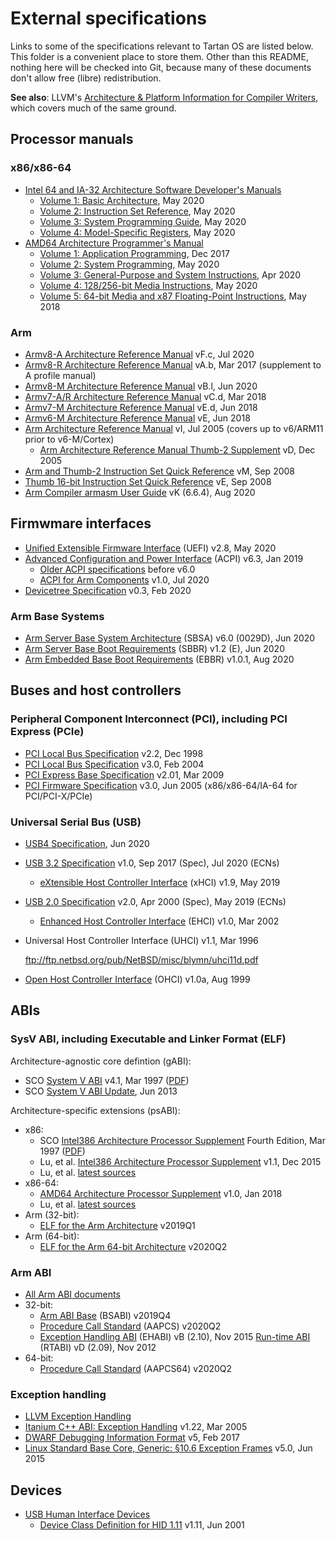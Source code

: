 # External specifications

Links to some of the specifications relevant to Tartan OS are listed below. This folder is
a convenient place to store them. Other than this README, nothing here will be checked
into Git, because many of these documents don't allow free (libre) redistribution.

**See also**: LLVM's [Architecture & Platform Information for Compiler
Writers](https://llvm.org/docs/CompilerWriterInfo.html), which covers much of the same
ground.


## Processor manuals

### x86/x86-64

  * [Intel 64 and IA-32 Architecture Software Developer's Manuals](https://software.intel.com/content/www/us/en/develop/articles/intel-sdm.html)
    * [Volume 1: Basic Architecture](https://software.intel.com/content/www/us/en/develop/download/intel-64-and-ia-32-architectures-software-developers-manual-volume-1-basic-architecture.html),
      May 2020
    * [Volume 2: Instruction Set Reference](https://software.intel.com/content/www/us/en/develop/download/intel-64-and-ia-32-architectures-sdm-combined-volumes-2a-2b-2c-and-2d-instruction-set-reference-a-z.html),
      May 2020
    * [Volume 3: System Programming Guide](https://software.intel.com/content/www/us/en/develop/download/intel-64-and-ia-32-architectures-sdm-combined-volumes-3a-3b-3c-and-3d-system-programming-guide.html),
      May 2020
    * [Volume 4: Model-Specific Registers](https://software.intel.com/content/www/us/en/develop/download/intel-64-and-ia-32-architectures-software-developers-manual-volume-4-model-specific-registers.html),
      May 2020
  * [AMD64 Architecture Programmer's Manual](https://developer.amd.com/resources/developer-guides-manuals/)
    * [Volume 1: Application Programming](http://support.amd.com/TechDocs/24592.pdf),
      Dec 2017
    * [Volume 2: System Programming](http://support.amd.com/TechDocs/24593.pdf),
      May 2020
    * [Volume 3: General-Purpose and System Instructions](http://support.amd.com/TechDocs/24594.pdf),
      Apr 2020
    * [Volume 4: 128/256-bit Media Instructions](http://support.amd.com/TechDocs/26568.pdf),
      May 2020
    * [Volume 5: 64-bit Media and x87 Floating-Point Instructions](https://www.amd.com/system/files/TechDocs/26569_APM_V5.pdf),
      May 2018

### Arm

  * [Armv8-A Architecture Reference Manual](https://developer.arm.com/documentation/ddi0487/latest)
    vF.c, Jul 2020
  * [Armv8-R Architecture Reference Manual](https://developer.arm.com/documentation/ddi0568/latest)
    vA.b, Mar 2017 (supplement to A profile manual)
  * [Armv8-M Architecture Reference Manual](https://developer.arm.com/documentation/ddi0553/latest)
    vB.l, Jun 2020
  * [Armv7-A/R Architecture Reference Manual](https://developer.arm.com/documentation/ddi0406/latest)
    vC.d, Mar 2018
  * [Armv7-M Architecture Reference Manual](https://developer.arm.com/documentation/ddi0403/latest)
    vE.d, Jun 2018
  * [Armv6-M Architecture Reference Manual](https://developer.arm.com/documentation/ddi0419/latest)
    vE, Jun 2018
  * [Arm Architecture Reference Manual](https://developer.arm.com/documentation/ddi0100/latest)
    vI, Jul 2005 (covers up to v6/ARM11 prior to v6-M/Cortex)
      * [Arm Architecture Reference Manual Thumb-2 Supplement](https://developer.arm.com/documentation/ddi0308/latest)
        vD, Dec 2005
  * [Arm and Thumb-2 Instruction Set Quick Reference](https://developer.arm.com/documentation/qrc0001/latest)
    vM, Sep 2008
  * [Thumb 16-bit Instruction Set Quick Reference](https://developer.arm.com/documentation/qrc0006/latest)
    vE, Sep 2008
  * [Arm Compiler armasm User Guide](https://developer.arm.com/documentation/dui0801/)
    vK (6.6.4), Aug 2020


## Firmwmare interfaces

  * [Unified Extensible Firmware Interface](https://uefi.org/specifications) (UEFI) v2.8,
    May 2020
  * [Advanced Configuration and Power Interface](https://uefi.org/specifications) (ACPI)
    v6.3, Jan 2019
    * [Older ACPI specifications](https://uefi.org/acpi/specs) before v6.0
    * [ACPI for Arm Components](https://developer.arm.com/documentation/den0093/latest)
      v1.0, Jul 2020
  * [Devicetree Specification](https://www.devicetree.org/specifications/) v0.3, Feb 2020

### Arm Base Systems

  * [Arm Server Base System Architecture](https://developer.arm.com/documentation/den0029/latest)
    (SBSA) v6.0 (0029D), Jun 2020
  * [Arm Server Base Boot Requirements](https://developer.arm.com/documentation/den0044/latest)
    (SBBR) v1.2 (E), Jun 2020
  * [Arm Embedded Base Boot Requirements](https://github.com/ARM-software/ebbr/releases)
    (EBBR) v1.0.1, Aug 2020


## Buses and host controllers

### Peripheral Component Interconnect (PCI), including PCI Express (PCIe)

  * [PCI Local Bus Specification](https://www.ics.uci.edu/~harris/ics216/pci/PCI_22.pdf)
    v2.2, Dec 1998
  * [PCI Local Bus Specification](https://lekensteyn.nl/files/docs/PCI_SPEV_V3_0.pdf)
    v3.0, Feb 2004
  * [PCI Express Base Specification](https://www.intel.com/content/dam/altera-www/global/en_US/uploads/e/e2/PCI_Express_Base_r2.1.pdf)
    v2.01, Mar 2009
  * [PCI Firmware Specification](http://read.pudn.com/downloads211/doc/comm/994029/pcifw_r3_0_updated.pdf)
    v3.0, Jun 2005 (x86/x86-64/IA-64 for PCI/PCI-X/PCIe)

### Universal Serial Bus (USB)

  * [USB4 Specification](https://www.usb.org/document-library/usb4tm-specification),
    Jun 2020
  * [USB 3.2 Specification](https://www.usb.org/document-library/usb-32-specification-released-september-22-2017-and-ecns)
    v1.0, Sep 2017 (Spec), Jul 2020 (ECNs)
    * [eXtensible Host Controller Interface](https://www.intel.com/content/www/us/en/products/docs/io/universal-serial-bus/extensible-host-controler-interface-usb-xhci.html)
      (xHCI) v1.9, May 2019
  * [USB 2.0 Specification](https://www.usb.org/document-library/usb-20-specification)
    v2.0, Apr 2000 (Spec), May 2019 (ECNs)
    * [Enhanced Host Controller Interface](https://www.intel.com/content/www/us/en/products/docs/io/universal-serial-bus/ehci-specification-for-usb.html)
      (EHCI) v1.0, Mar 2002
  * Universal Host Controller Interface (UHCI) v1.1, Mar 1996

    <ftp://ftp.netbsd.org/pub/NetBSD/misc/blymn/uhci11d.pdf>
  * [Open Host Controller Interface](https://www.getusb.info/resources/hcir1_0a.pdf)
    (OHCI) v1.0a, Aug 1999


## ABIs

### SysV ABI, including Executable and Linker Format (ELF)

Architecture-agnostic core defintion (gABI):
  * SCO [System V ABI](http://www.sco.com/developers/devspecs/)
    v4.1, Mar 1997
    ([PDF](http://www.sco.com/developers/devspecs/gabi41.pdf))
  * SCO [System V ABI Update](http://www.sco.com/developers/gabi/latest/contents.html),
    Jun 2013

Architecture-specific extensions (psABI):
  * x86:
    * SCO [Intel386 Architecture Processor Supplement](http://www.sco.com/developers/devspecs/)
      Fourth Edition, Mar 1997
      ([PDF](http://www.sco.com/developers/devspecs/abi386-4.pdf))
    * Lu, et al. [Intel386 Architecture Processor Supplement](https://raw.githubusercontent.com/wiki/hjl-tools/x86-psABI/intel386-psABI-1.1.pdf)
      v1.1, Dec 2015
    * Lu, et al. [latest sources](https://gitlab.com/x86-psABIs/i386-ABI)
  * x86-64:
    * [AMD64 Architecture Processor Supplement](https://raw.githubusercontent.com/wiki/hjl-tools/x86-psABI/x86-64-psABI-1.0.pdf)
      v1.0, Jan 2018
    * Lu, et al. [latest sources](https://gitlab.com/x86-psABIs/x86-64-ABI)
  * Arm (32-bit):
    * [ELF for the Arm Architecture](https://developer.arm.com/documentation/ihi0044/latest)
      v2019Q1
  * Arm (64-bit):
    * [ELF for the Arm 64-bit Architecture](https://developer.arm.com/documentation/ihi0056/latest)
      v2020Q2

### Arm ABI

  * [All Arm ABI documents](https://developer.arm.com/architectures/system-architectures/software-standards/abi)
  * 32-bit:
    * [Arm ABI Base](https://developer.arm.com/documentation/ihi0036/latest)
      (BSABI) v2019Q4
    * [Procedure Call Standard](https://developer.arm.com/documentation/ihi0042/latest)
      (AAPCS) v2020Q2
    * [Exception Handling ABI](https://developer.arm.com/documentation/ihi0038/latest)
      (EHABI) vB (2.10), Nov 2015
      [Run-time ABI](https://developer.arm.com/documentation/ihi0043/latest)
      (RTABI) vD (2.09), Nov 2012
  * 64-bit:
    * [Procedure Call Standard](https://github.com/ARM-software/abi-aa/releases)
      (AAPCS64) v2020Q2

### Exception handling

  * [LLVM Exception Handling](https://llvm.org/docs/ExceptionHandling.html)
  * [Itanium C++ ABI: Exception Handling](http://itanium-cxx-abi.github.io/cxx-abi/abi-eh.html)
    v1.22, Mar 2005
  * [DWARF Debugging Information Format](http://dwarfstd.org/doc/DWARF5.pdf)
    v5, Feb 2017
  * [Linux Standard Base Core, Generic: §10.6 Exception Frames](https://refspecs.linuxfoundation.org/LSB_5.0.0/LSB-Core-generic/LSB-Core-generic/ehframechpt.html)
    v5.0, Jun 2015


## Devices

  * [USB Human Interface Devices](https://www.usb.org/hid)
    * [Device Class Definition for HID 1.11](https://www.usb.org/document-library/device-class-definition-hid-111)
      v1.11, Jun 2001
